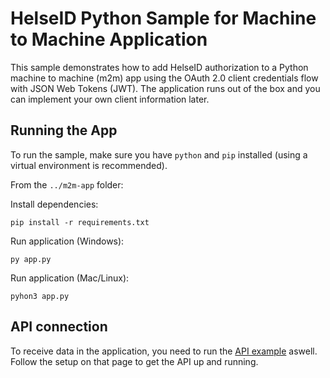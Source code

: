 # HelseID Python Sample for Machine to Machine Application

This sample demonstrates how to add HelseID authorization to a Python machine to machine (m2m) app using the OAuth 2.0 client credentials flow with JSON Web Tokens (JWT). The application runs out of the box and you can implement your own client information later.

## Running the App
To run the sample, make sure you have `python` and `pip` installed (using a virtual environment is recommended).

From the `../m2m-app` folder:

Install dependencies:
```
pip install -r requirements.txt
```

Run application (Windows):
```
py app.py
```
Run application (Mac/Linux):
```
pyhon3 app.py
```

## API connection
To receive data in the application, you need to run the [API example](https://github.com/haakonjacobsen/helseid-samples-python/tree/master/api) aswell. Follow the setup on that page to get the API up and running. 
